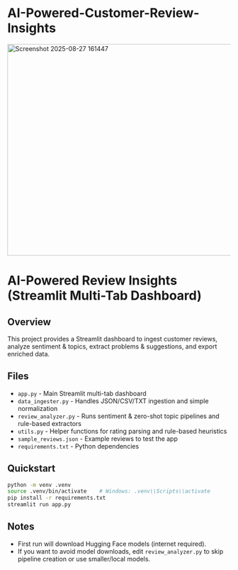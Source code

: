 # AI-Powered-Customer-Review-Insights


<img width="932" height="477" alt="Screenshot 2025-08-27 161447" src="https://github.com/user-attachments/assets/1ab10183-3947-4b98-9691-843e25a77596" />


# AI-Powered Review Insights (Streamlit Multi-Tab Dashboard)

## Overview
This project provides a Streamlit dashboard to ingest customer reviews, analyze sentiment & topics, extract problems & suggestions, and export enriched data.

## Files
- `app.py` - Main Streamlit multi-tab dashboard
- `data_ingester.py` - Handles JSON/CSV/TXT ingestion and simple normalization
- `review_analyzer.py` - Runs sentiment & zero-shot topic pipelines and rule-based extractors
- `utils.py` - Helper functions for rating parsing and rule-based heuristics
- `sample_reviews.json` - Example reviews to test the app
- `requirements.txt` - Python dependencies

## Quickstart
```bash
python -m venv .venv
source .venv/bin/activate    # Windows: .venv\\Scripts\\activate
pip install -r requirements.txt
streamlit run app.py
```

## Notes
- First run will download Hugging Face models (internet required).
- If you want to avoid model downloads, edit `review_analyzer.py` to skip pipeline creation or use smaller/local models.
